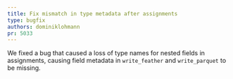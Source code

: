 ```yaml
---
title: Fix mismatch in type metadata after assignments
type: bugfix
authors: dominiklohmann
pr: 5033
---
```


We fixed a bug that caused a loss of type names for nested fields in
assignments, causing field metadata in `write_feather` and `write_parquet` to be
missing.
